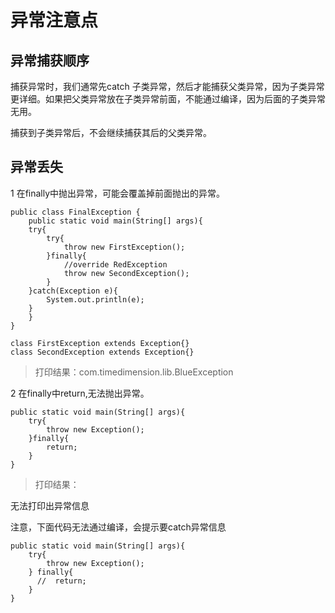 # 异常注意点 #
## 异常捕获顺序 ##
捕获异常时，我们通常先catch 子类异常，然后才能捕获父类异常，因为子类异常更详细。如果把父类异常放在子类异常前面，不能通过编译，因为后面的子类异常无用。

捕获到子类异常后，不会继续捕获其后的父类异常。
## 异常丢失 ##
1 在finally中抛出异常，可能会覆盖掉前面抛出的异常。


    public class FinalException {
        public static void main(String[] args){
        try{
            try{
                throw new FirstException();
            }finally{
                //override RedException
                throw new SecondException();
            }
        }catch(Exception e){
            System.out.println(e);
        }
        }
    }
    
    class FirstException extends Exception{}
    class SecondException extends Exception{}
>打印结果：com.timedimension.lib.BlueException

2 在finally中return,无法抛出异常。

    public static void main(String[] args){
        try{
            throw new Exception();
        }finally{
            return;
        }
    }
>打印结果：

无法打印出异常信息

注意，下面代码无法通过编译，会提示要catch异常信息

    public static void main(String[] args){
        try{
            throw new Exception();
        } finally{
          //  return;
        }
    }

